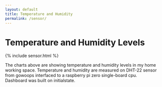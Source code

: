 ```yaml
---
layout: default
title: Temperature and Humidity
permalink: /sensor/
---
```


# Temperature and Humidity Levels

{% include sensor.html %}

The charts above are showing temperature and humidity levels in my home working space. Temperature and humidity are measured on DHT-22 sensor from gowoops interfaced to a raspberry pi zero single-board cpu. Dashboard was built on initialstate.

